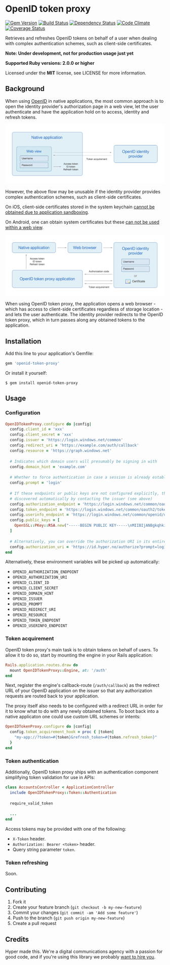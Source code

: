 # OpenID token proxy

[![Gem Version](https://img.shields.io/gem/v/openid-token-proxy.svg?style=flat)](https://rubygems.org/gems/openid-token-proxy)
[![Build Status](https://img.shields.io/travis/hyperoslo/openid-token-proxy.svg?style=flat)](https://travis-ci.org/hyperoslo/openid-token-proxy)
[![Dependency Status](https://img.shields.io/gemnasium/hyperoslo/openid-token-proxy.svg?style=flat)](https://gemnasium.com/hyperoslo/openid-token-proxy)
[![Code Climate](https://img.shields.io/codeclimate/github/hyperoslo/openid-token-proxy.svg?style=flat)](https://codeclimate.com/github/hyperoslo/openid-token-proxy)
[![Coverage Status](https://img.shields.io/coveralls/hyperoslo/openid-token-proxy.svg?style=flat)](https://coveralls.io/r/hyperoslo/openid-token-proxy)

Retrieves and refreshes OpenID tokens on behalf of a user when dealing with complex
authentication schemes, such as client-side certificates.

**Note: Under development, not for production usage just yet**

**Supported Ruby versions: 2.0.0 or higher**

Licensed under the **MIT** license, see LICENSE for more information.


## Background

When using [OpenID](http://openid.net/specs/openid-connect-core-1_0.html) in
native applications, the most common approach is to open the identity provider's
authorization page in a web view, let the user authenticate and have the application
hold on to access, identity and refresh tokens.

![Regular OpenID flow](docs/regular-openid-flow.png?raw=1)

However, the above flow may be unusable if the identity provider provides complex
authentication schemes, such as client-side certificates.

On iOS, client-side certificates stored in the system keychain [cannot be obtained due to application sandboxing](http://stackoverflow.com/questions/7648487/how-to-list-certificates-from-the-iphone-keychain-inside-my-app).

On Android, one can obtain system certificates but these [can not be used within a web view](http://stackoverflow.com/questions/15588851/android-webview-with-client-certificate).

![OpenID token proxy flow](docs/openid-token-proxy-flow.png?raw=1)

When using OpenID token proxy, the application opens a web browser - which has
access to client-side certificates regardless of storage location - and lets the
user authenticate. The identity provider redirects to the OpenID token proxy,
which in turn passes along any obtained tokens to the application.


## Installation

Add this line to your application's Gemfile:

```ruby
gem 'openid-token-proxy'
```

Or install it yourself:

    $ gem install openid-token-proxy


## Usage

### Configuration

```ruby
OpenIDTokenProxy.configure do |config|
  config.client_id = 'xxx'
  config.client_secret = 'xxx'
  config.issuer = 'https://login.windows.net/common'
  config.redirect_uri = 'https://example.com/auth/callback'
  config.resource = 'https://graph.windows.net'

  # Indicates which domain users will presumably be signing in with
  config.domain_hint = 'example.com'

  # Whether to force authentication in case a session is already established
  config.prompt = 'login'

  # If these endpoints or public keys are not configured explicitly, they will be
  # discovered automatically by contacting the issuer (see above)
  config.authorization_endpoint = 'https://login.windows.net/common/oauth2/authorize'
  config.token_endpoint = 'https://login.windows.net/common/oauth2/token'
  config.userinfo_endpoint = 'https://login.windows.net/common/openid/userinfo'
  config.public_keys = [
    OpenSSL::PKey::RSA.new("-----BEGIN PUBLIC KEY-----\nMIIBIjANBgkqhkiG9...")
  ]

  # Alternatively, you can override the authorization URI in its entirety:
  config.authorization_uri = 'https://id.hyper.no/authorize?prompt=login'
end
```

Alternatively, these environment variables will be picked up automatically:

- `OPENID_AUTHORIZATION_ENDPOINT`
- `OPENID_AUTHORIZATION_URI`
- `OPENID_CLIENT_ID`
- `OPENID_CLIENT_SECRET`
- `OPENID_DOMAIN_HINT`
- `OPENID_ISSUER`
- `OPENID_PROMPT`
- `OPENID_REDIRECT_URI`
- `OPENID_RESOURCE`
- `OPENID_TOKEN_ENDPOINT`
- `OPENID_USERINFO_ENDPOINT`


### Token acquirement

OpenID token proxy's main task is to obtain tokens on behalf of users. To allow it
to do so, start by mounting the engine in your Rails application:

```ruby
Rails.application.routes.draw do
  mount OpenIDTokenProxy::Engine, at: '/auth'
end
```

Next, register the engine's callback-route (`/auth/callback`) as the redirect URL
of your OpenID application on the issuer so that any authorization requests are
routed back to your application.

The proxy itself also needs to be configured with a redirect URL in order for it
to know what to do with any newly obtained tokens. To boot back into a native
applicaton one could use custom URL schemes or intents:

```ruby
OpenIDTokenProxy.configure do |config|
  config.token_acquirement_hook = proc { |token|
    "my-app://?token=#{token}&refresh_token=#{token.refresh_token}"
  }
end
```


### Token authentication

Additionally, OpenID token proxy ships with an authentication component simplifying
token validation for use in APIs:

```ruby
class AccountsController < ApplicationController
  include OpenIDTokenProxy::Token::Authentication

  require_valid_token

  ...
end
```

Access tokens may be provided with one of the following:

- `X-Token` header.
- `Authorization: Bearer <token>` header.
- Query string parameter `token`.


### Token refreshing

Soon.


## Contributing

1. Fork it
2. Create your feature branch (`git checkout -b my-new-feature`)
3. Commit your changes (`git commit -am 'Add some feature'`)
4. Push to the branch (`git push origin my-new-feature`)
5. Create a pull request


## Credits

Hyper made this. We're a digital communications agency with a passion for good code,
and if you're using this library we probably [want to hire you](http://hyper.no/jobs).

